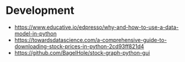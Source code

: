 # Development

- https://www.educative.io/edpresso/why-and-how-to-use-a-data-model-in-python
- https://towardsdatascience.com/a-comprehensive-guide-to-downloading-stock-prices-in-python-2cd93ff821d4
- https://github.com/BagelHole/stock-graph-python-gui